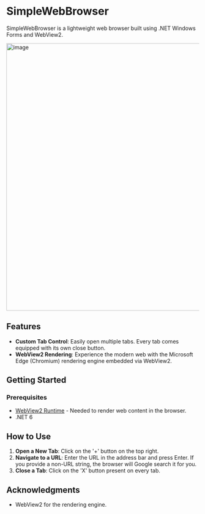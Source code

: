 # SimpleWebBrowser

SimpleWebBrowser is a lightweight web browser built using .NET Windows Forms and WebView2. 

<img width="700" alt="image" src="https://github.com/sinbaddoraji/SimpleWebBrowser/assets/40364978/abbda386-3a02-4c2f-9217-3275921e9135">


## Features
- **Custom Tab Control**: Easily open multiple tabs. Every tab comes equipped with its own close button.
- **WebView2 Rendering**: Experience the modern web with the Microsoft Edge (Chromium) rendering engine embedded via WebView2.
  
## Getting Started

### Prerequisites

- [WebView2 Runtime](https://developer.microsoft.com/en-us/microsoft-edge/webview2/) - Needed to render web content in the browser.
- .NET 6

## How to Use

1. **Open a New Tab**: Click on the '+' button on the top right.
2. **Navigate to a URL**: Enter the URL in the address bar and press Enter. If you provide a non-URL string, the browser will Google search it for you.
3. **Close a Tab**: Click on the 'X' button present on every tab.

## Acknowledgments

- WebView2 for the rendering engine.

